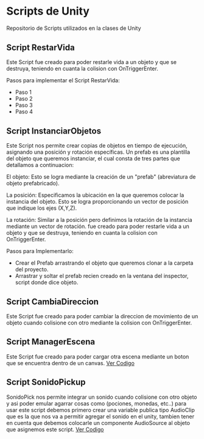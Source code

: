 # Scripts de Unity
Repositorio de Scripts utilizados en la clases de Unity

<p align="center" style="margin-top: 30px;">

</p>

## Script RestarVida 

Este Script fue creado para poder restarle vida a un objeto y que se destruya, teniendo en cuanta la colision con OnTriggerEnter. 

Pasos para implementar el Script RestarVida:
- Paso 1
- Paso 2
- Paso 3
- Paso 4

## Script InstanciarObjetos

Este Script nos permite crear copias de objetos en tiempo de ejecución, asignando una posición y rotación específicas. Un prefab es una plantilla del objeto que queremos instanciar, el cual consta de tres partes que detallamos a continuacion:

El objeto: Esto se logra mediante la creación de un "prefab" (abreviatura de objeto prefabricado).

La posición: Especificamos la ubicación en la que queremos colocar la instancia del objeto. Esto se logra proporcionando un vector de posición que indique los ejes (X,Y,Z).

La rotación: Similar a la posición pero definimos la rotación de la instancia mediante un vector de rotación. fue creado para poder restarle vida a un objeto y que se destruya, teniendo en cuanta la colision con OnTriggerEnter. 

Pasos para Implementarlo:

- Crear el Prefab arrastrando el objeto que queremos clonar a la carpeta del proyecto.
- Arrastrar y soltar el prefab recien creado en la ventana del inspector, script donde dice objeto.


 


## Script CambiaDireccion 

Este Script fue creado para poder cambiar la direccion de movimiento de un objeto cuando colisione con otro mediante la colision con OnTriggerEnter. 

## Script ManagerEscena  

Este Script fue creado para poder cargar otra escena mediante un boton que se encuentra dentro de un canvas. [Ver Codigo](ManagerEscenas.cs) 

## Script SonidoPickup

SonidoPick nos permite integrar un sonido cuando colisione con otro objeto y asi poder emular agarrar cosas como (pociones, monedas, etc..) para usar este script debemos primero crear una variable publica tipo AudioClip que es la que nos va a permitir agregar el sonido en el unity, tambien tener en cuenta que debemos colocarle un componente AudioSource al objeto que asignemos este script. [Ver Codigo](SonidoPickup.cs) 

